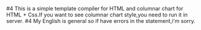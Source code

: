 #4 This is a simple template compiler for HTML and columnar chart for HTML + Css.If you want to see columnar chart style,you need to run it in server.
#4 My English is general so if have errors in the statement,i'm sorry.
